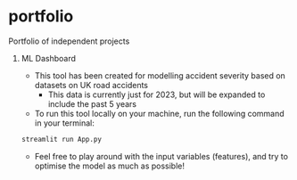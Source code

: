 # portfolio
Portfolio of independent projects

1. ML Dashboard
    * This tool has been created for modelling accident severity based on datasets on UK road accidents
        * This data is currently just for 2023, but will be expanded to include the past 5 years
    * To run this tool locally on your machine, run the following command in your terminal:

    ```python
    streamlit run App.py
    ```

    * Feel free to play around with the input variables (features), and try to optimise the model as much as possible!

    


